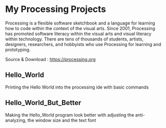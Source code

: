 # My Processing Projects


Processing is a flexible software sketchbook and a language for learning how to code within the context of the visual arts. Since 2001, Processing has promoted software literacy within the visual arts and visual literacy within technology. There are tens of thousands of students, artists, designers, researchers, and hobbyists who use Processing for learning and prototyping.


Source & Download : https://processing.org


Hello_World
-----

Printing the Hello World into the processing ide with basic commands


Hello_World_But_Better
-----

Making the Hello_World program look better with adjusting the anti-analyzing, the window size and the text font
